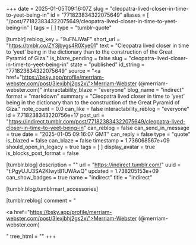 +++
date = 2025-01-05T09:16:07Z
slug = "cleopatra-lived-closer-in-time-to-yeet-being-in"
id = "771823834322075649"
aliases = [ "/post/771823834322075649/cleopatra-lived-closer-in-time-to-yeet-being-in" ]
tags = [ ]
type = "tumblr-quote"

[tumblr]
reblog_key = "9uFNJWaF"
short_url = "https://tmblr.co/ZY3jbygs4R0Xye01"
text = "Cleopatra lived closer in time to &lsquo;yeet&rsquo; being in the dictionary than to the construction of the Great Pyramid of Giza."
is_blaze_pending = false
slug = "cleopatra-lived-closer-in-time-to-yeet-being-in"
state = "published"
id_string = "771823834322075649"
source = "<a href=\"https://bsky.app/profile/merriam-webster.com/post/3lexjbhj2gs2x\">Merriam-Webster (@merriam-webster.com)</a>"
interactability_blaze = "everyone"
blog_name = "indirect"
format = "markdown"
summary = "Cleopatra lived closer in time to ‘yeet’ being in the dictionary than to the construction of the Great Pyramid of Giza."
note_count = 0.0
can_like = false
interactability_reblog = "everyone"
id = 7.718238343220756e+17
post_url = "https://indirect.tumblr.com/post/771823834322075649/cleopatra-lived-closer-in-time-to-yeet-being-in"
can_reblog = false
can_send_in_message = true
date = "2025-01-05 09:16:07 GMT"
can_reply = false
type = "quote"
is_blazed = false
can_blaze = false
timestamp = 1.736068567e+09
should_open_in_legacy = true
tags = [ ]
display_avatar = true
is_blocks_post_format = false

[tumblr.blog]
description = ""
url = "https://indirect.tumblr.com/"
uuid = "t:PgyUJU3SA2Klwyt81UWAwQ"
updated = 1.738205153e+09
can_show_badges = true
name = "indirect"
title = "indirect"

[tumblr.blog.tumblrmart_accessories]

[tumblr.reblog]
comment = "<p><a href=\"https://bsky.app/profile/merriam-webster.com/post/3lexjbhj2gs2x\">Merriam-Webster (@merriam-webster.com)</a></p>"
tree_html = ""
+++
